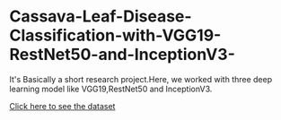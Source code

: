 # Cassava-Leaf-Disease-Classification-with-VGG19-RestNet50-and-InceptionV3-
<p>
  It's Basically a short research project.Here, we worked with three deep learning model like VGG19,RestNet50 and InceptionV3.
</p>
<a href='https://drive.google.com/drive/folders/1hPowPo483XlmViEgrAH9p9gOu39m1cue?usp=drive_link'>Click here to see the dataset
  
</a>
